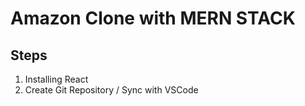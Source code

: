 # Amazon Clone with MERN STACK

## Steps

1. Installing React
2. Create Git Repository / Sync with VSCode
